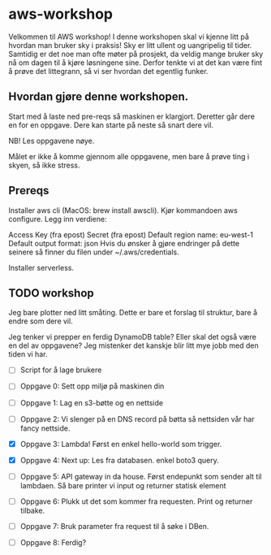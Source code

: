 # aws-workshop

Velkommen til AWS workshop!
I denne workshopen skal vi kjenne litt på hvordan man bruker sky i praksis!
Sky er litt ullent og uangripelig til tider. Samtidig er det noe man ofte møter på prosjekt, 
da veldig mange bruker sky nå om dagen til å kjøre løsningene sine. 
Derfor tenkte vi at det kan være fint å prøve det littegrann, så vi ser hvordan det egentlig funker. 

## Hvordan gjøre denne workshopen. 
Start med å laste ned pre-reqs så maskinen er klargjort. 
Deretter går dere en for en oppgave. Dere kan starte på neste så snart dere vil. 

NB! Les oppgavene nøye.

Målet er ikke å komme gjennom alle oppgavene, men bare å prøve ting i skyen, så ikke stress.

## Prereqs
Installer aws cli (MacOS: brew install awscli). Kjør kommandoen aws configure. Legg inn verdiene:

Access Key (fra epost)
Secret (fra epost)
Default region name: eu-west-1
Default output format: json
Hvis du ønsker å gjøre endringer på dette seinere så finner du filen under ~/.aws/credentials.

Installer serverless.




## TODO workshop
Jeg bare plotter ned litt småting. Dette er bare et forslag til struktur, bare å endre som dere vil. 

Jeg tenker vi prepper en ferdig DynamoDB table? Eller skal det også være en del av oppgavene? Jeg mistenker det kanskje blir litt mye jobb med den tiden vi har.

- [ ] Script for å lage brukere
- [ ] Oppgave 0: Sett opp miljø på maskinen din
- [ ] Oppgave 1: Lag en s3-bøtte og en nettside
- [ ] Oppgave 2: Vi slenger på en DNS record på bøtta så nettsiden vår har fancy nettside.
- [x] Oppgave 3: Lambda! Først en enkel hello-world som trigger.
- [x] Oppgave 4: Next up: Les fra databasen. enkel boto3 query.
- [ ] Oppgave 5: API gateway in da house. Først endepunkt som sender alt til lambdaen. Så bare printer vi input og returner statisk element
- [ ] Oppgave 6: Plukk ut det som kommer fra requesten. Print og returner tilbake.
- [ ] Oppgave 7: Bruk parameter fra request til å søke i DBen. 
- [ ] Oppgave 8: Ferdig?

